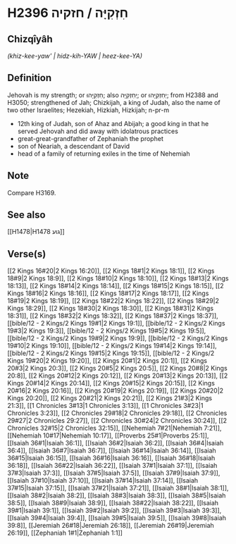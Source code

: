 # H2396 חִזְקִיָּה / חזקיה

## Chizqîyâh

_(khiz-kee-yaw' | hidz-kih-YAW | heez-kee-YA)_

## Definition

Jehovah is my strength; or חִזְקִיָּהוּ; also יְחִזְקִיָּה; or יְחִזְקִיָּהוּ; from H2388 and H3050; strengthened of Jah; Chizkijah, a king of Judah, also the name of two other Israelites; Hezekiah, Hizkiah, Hizkijah; n-pr-m

- 12th king of Judah, son of Ahaz and Abijah; a good king in that he served Jehovah and did away with idolatrous practices
- great-great-grandfather of Zephaniah the prophet
- son of Neariah, a descendant of David
- head of a family of returning exiles in the time of Nehemiah

## Note

Compare H3169.

## See also

[[H1478|H1478 גוע]]

## Verse(s)

[[2 Kings 16#20|2 Kings 16:20]], [[2 Kings 18#1|2 Kings 18:1]], [[2 Kings 18#9|2 Kings 18:9]], [[2 Kings 18#10|2 Kings 18:10]], [[2 Kings 18#13|2 Kings 18:13]], [[2 Kings 18#14|2 Kings 18:14]], [[2 Kings 18#15|2 Kings 18:15]], [[2 Kings 18#16|2 Kings 18:16]], [[2 Kings 18#17|2 Kings 18:17]], [[2 Kings 18#19|2 Kings 18:19]], [[2 Kings 18#22|2 Kings 18:22]], [[2 Kings 18#29|2 Kings 18:29]], [[2 Kings 18#30|2 Kings 18:30]], [[2 Kings 18#31|2 Kings 18:31]], [[2 Kings 18#32|2 Kings 18:32]], [[2 Kings 18#37|2 Kings 18:37]], [[bible/12 - 2 Kings/2 Kings 19#1|2 Kings 19:1]], [[bible/12 - 2 Kings/2 Kings 19#3|2 Kings 19:3]], [[bible/12 - 2 Kings/2 Kings 19#5|2 Kings 19:5]], [[bible/12 - 2 Kings/2 Kings 19#9|2 Kings 19:9]], [[bible/12 - 2 Kings/2 Kings 19#10|2 Kings 19:10]], [[bible/12 - 2 Kings/2 Kings 19#14|2 Kings 19:14]], [[bible/12 - 2 Kings/2 Kings 19#15|2 Kings 19:15]], [[bible/12 - 2 Kings/2 Kings 19#20|2 Kings 19:20]], [[2 Kings 20#1|2 Kings 20:1]], [[2 Kings 20#3|2 Kings 20:3]], [[2 Kings 20#5|2 Kings 20:5]], [[2 Kings 20#8|2 Kings 20:8]], [[2 Kings 20#12|2 Kings 20:12]], [[2 Kings 20#13|2 Kings 20:13]], [[2 Kings 20#14|2 Kings 20:14]], [[2 Kings 20#15|2 Kings 20:15]], [[2 Kings 20#16|2 Kings 20:16]], [[2 Kings 20#19|2 Kings 20:19]], [[2 Kings 20#20|2 Kings 20:20]], [[2 Kings 20#21|2 Kings 20:21]], [[2 Kings 21#3|2 Kings 21:3]], [[1 Chronicles 3#13|1 Chronicles 3:13]], [[1 Chronicles 3#23|1 Chronicles 3:23]], [[2 Chronicles 29#18|2 Chronicles 29:18]], [[2 Chronicles 29#27|2 Chronicles 29:27]], [[2 Chronicles 30#24|2 Chronicles 30:24]], [[2 Chronicles 32#15|2 Chronicles 32:15]], [[Nehemiah 7#21|Nehemiah 7:21]], [[Nehemiah 10#17|Nehemiah 10:17]], [[Proverbs 25#1|Proverbs 25:1]], [[Isaiah 36#1|Isaiah 36:1]], [[Isaiah 36#2|Isaiah 36:2]], [[Isaiah 36#4|Isaiah 36:4]], [[Isaiah 36#7|Isaiah 36:7]], [[Isaiah 36#14|Isaiah 36:14]], [[Isaiah 36#15|Isaiah 36:15]], [[Isaiah 36#16|Isaiah 36:16]], [[Isaiah 36#18|Isaiah 36:18]], [[Isaiah 36#22|Isaiah 36:22]], [[Isaiah 37#1|Isaiah 37:1]], [[Isaiah 37#3|Isaiah 37:3]], [[Isaiah 37#5|Isaiah 37:5]], [[Isaiah 37#9|Isaiah 37:9]], [[Isaiah 37#10|Isaiah 37:10]], [[Isaiah 37#14|Isaiah 37:14]], [[Isaiah 37#15|Isaiah 37:15]], [[Isaiah 37#21|Isaiah 37:21]], [[Isaiah 38#1|Isaiah 38:1]], [[Isaiah 38#2|Isaiah 38:2]], [[Isaiah 38#3|Isaiah 38:3]], [[Isaiah 38#5|Isaiah 38:5]], [[Isaiah 38#9|Isaiah 38:9]], [[Isaiah 38#22|Isaiah 38:22]], [[Isaiah 39#1|Isaiah 39:1]], [[Isaiah 39#2|Isaiah 39:2]], [[Isaiah 39#3|Isaiah 39:3]], [[Isaiah 39#4|Isaiah 39:4]], [[Isaiah 39#5|Isaiah 39:5]], [[Isaiah 39#8|Isaiah 39:8]], [[Jeremiah 26#18|Jeremiah 26:18]], [[Jeremiah 26#19|Jeremiah 26:19]], [[Zephaniah 1#1|Zephaniah 1:1]]